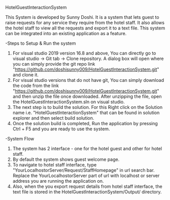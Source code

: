 HotelGuestInteractionSystem

This System is developed by Sunny Doshi.
It is a system that lets guest to raise requests for any service they require from the hotel staff. It also allows the hotel staff to view all the requests and export it to a text file. This system can be integrated into an existing application as a feature.

-Steps to Setup & Run the system

1. For visual studio 2019 version 16.8 and above, You can directly go to visual studio -> Git tab -> Clone repository. A dialog box will open where you can simply provide the git repo link "https://github.com/doshisunny009/HotelGuestInteractionSystem.git" and clone it.
2. For visual studio versions that do not have git, You can simply download the code from the link "https://github.com/doshisunny009/HotelGuestInteractionSystem.git" and then unzip the file once downloaded. After unzipping the file, open the HotelGuestInteractionSystem.sln on visual studio.
3. The next step is to build the solution. For this Right click on the Solution name i.e. "HotelGuestInteractionSystem" that can be found in solution explorer and then select build solution.
4. Once the solution build is completed, Run the application by pressing Ctrl + F5 and you are ready to use the system.


-System Flow

1. The system has 2 interface - one for the hotel guest and other for hotel staff.
2. By default the system shows guest welcome page.
3. To navigate to hotel staff interface, type "YourLocalhostorServer/Request/StaffHomepage" in url search bar. Replace the YourLocalhostorServer part of url with localhost or server address you are running the application on.
4. Also, when the you export request details from hotel staff interface, the text file is stored in the HotelGuestInteractionSystem/Output/ directory.
